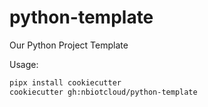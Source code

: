 # python-template

Our Python Project Template

Usage:

```bash
pipx install cookiecutter
cookiecutter gh:nbiotcloud/python-template
```
